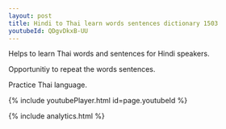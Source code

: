 ```yaml
---
layout: post
title: Hindi to Thai learn words sentences dictionary 1503 
youtubeId: QDgvDkxB-UU
---
```

 
 
Helps to learn Thai words and sentences for Hindi speakers.

Opportunitiy to repeat the words sentences. 

Practice Thai language. 
 
{% include youtubePlayer.html id=page.youtubeId %}
 
 
{% include analytics.html %}